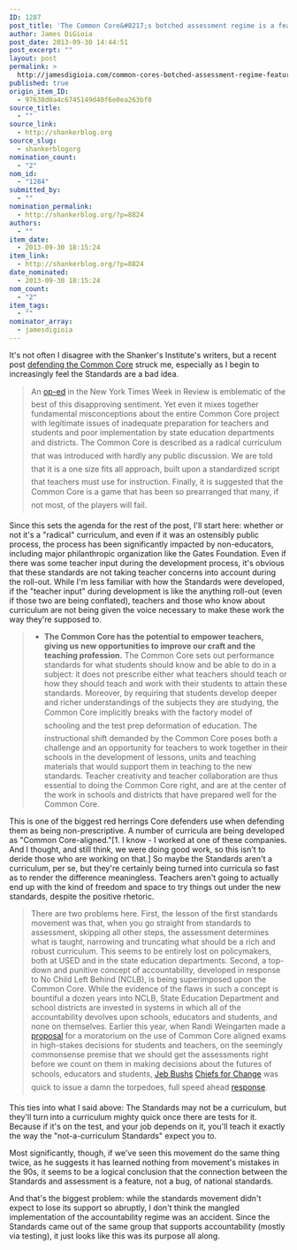 ```yaml
---
ID: 1287
post_title: 'The Common Core&#8217;s botched assessment regime is a feature, not a bug'
author: James DiGioia
post_date: 2013-09-30 14:44:51
post_excerpt: ""
layout: post
permalink: >
  http://jamesdigioia.com/common-cores-botched-assessment-regime-feature-bug/
published: true
origin_item_ID:
  - 97638d0a4c6745149d40f6e0ea263bf0
source_title:
  - ""
source_link:
  - http://shankerblog.org
source_slug:
  - shankerblogorg
nomination_count:
  - "2"
nom_id:
  - "1284"
submitted_by:
  - ""
nomination_permalink:
  - http://shankerblog.org/?p=8824
authors:
  - ""
item_date:
  - 2013-09-30 18:15:24
item_link:
  - http://shankerblog.org/?p=8824
date_nominated:
  - 2013-09-30 18:15:24
nom_count:
  - "2"
item_tags:
  - ""
nominator_array:
  - jamesdigioia
---
```

It's not often I disagree with the Shanker's Institute's writers, but a recent post [defending the Common Core][1] struck me, especially as I begin to increasingly feel the Standards are a bad idea.

> An [op-ed][2] in the New York Times Week in Review is emblematic of the best of this disapproving sentiment. Yet even it mixes together fundamental misconceptions about the entire Common Core project with legitimate issues of inadequate preparation for teachers and students and poor implementation by state education departments and districts. The Common Core is described as a radical curriculum that was introduced with hardly any public discussion. We are told that it is a one size fits all approach, built upon a standardized script that teachers must use for instruction. Finally, it is suggested that the Common Core is a game that has been so prearranged that many, if not most, of the players will fail.

<!--more-->

Since this sets the agenda for the rest of the post, I'll start here: whether or not it's a "radical" curriculum, and even if it was an ostensibly public process, the process has been significantly impacted by non-educators, including major philanthropic organization like the Gates Foundation. Even if there was some teacher input during the development process, it's obvious that these standards are not taking teacher concerns into account during the roll-out. While I'm less familiar with how the Standards were developed, if the "teacher input" during development is like the anything roll-out (even if those two are being conflated), teachers and those who know about curriculum are not being given the voice necessary to make these work the way they're supposed to.

> *   **The Common Core has the potential to empower teachers, giving us new opportunities to improve our craft and the teaching profession.** The Common Core sets out performance standards for what students should know and be able to do in a subject: it does not prescribe either what teachers should teach or how they should teach and work with their students to attain these standards. Moreover, by requiring that students develop deeper and richer understandings of the subjects they are studying, the Common Core implicitly breaks with the factory model of schooling and the test prep deformation of education. The instructional shift demanded by the Common Core poses both a challenge and an opportunity for teachers to work together in their schools in the development of lessons, units and teaching materials that would support them in teaching to the new standards. Teacher creativity and teacher collaboration are thus essential to doing the Common Core right, and are at the center of the work in schools and districts that have prepared well for the Common Core.

This is one of the biggest red herrings Core defenders use when defending them as being non-prescriptive. A number of curricula are being developed as "Common Core-aligned."[1. I know - I worked at one of these companies. And I thought, and still think, we were doing good work, so this isn't to deride those who are working on that.] So maybe the Standards aren't a curriculum, per se, but they're certainly being turned into curricula so fast as to render the difference meaningless. Teachers aren't going to actually end up with the kind of freedom and space to try things out under the new standards, despite the positive rhetoric.

> There are two problems here. First, the lesson of the first standards movement was that, when you go straight from standards to assessment, skipping all other steps, the assessment determines what is taught, narrowing and truncating what should be a rich and robust curriculum. This seems to be entirely lost on policymakers, both at USED and in the state education departments. Second, a top-down and punitive concept of accountability, developed in response to No Child Left Behind (NCLB), is being superimposed upon the Common Core. While the evidence of the flaws in such a concept is bountiful a dozen years into NCLB, State Education Department and school districts are invested in systems in which all of the accountability devolves upon schools, educators and students, and none on themselves. Earlier this year, when Randi Weingarten made a [proposal][3] for a moratorium on the use of Common Core aligned exams in high-stakes decisions for students and teachers, on the seemingly commonsense premise that we should get the assessments right before we count on them in making decisions about the futures of schools, educators and students, [Jeb Bushs][4] [Chiefs for Change][5] was quick to issue a damn the torpedoes, full speed ahead [response][6].

This ties into what I said above: The Standards may not be a curriculum, but they'll turn into a curriculum mighty quick once there are tests for it. Because if it's on the test, and your job depends on it, you'll teach it exactly the way the "not-a-curriculum Standards" expect you to.

Most significantly, though, if we've seen this movement do the same thing twice, as he suggests it has learned nothing from movement's mistakes in the 90s, it seems to be a logical conclusion that the connection between the Standards and assessment is a feature, not a bug, of national standards.

And that's the biggest problem: while the standards movement didn't expect to lose its support so abruptly, I don't think the mangled implementation of the accountability regime was an accident. Since the Standards came out of the same group that supports accountability (mostly via testing), it just looks like this was its purpose all along.

 [1]: http://shankerblog.org/?p=8824
 [2]: http://www.nytimes.com/2013/06/09/opinion/sunday/the-common-core-whos-minding-the-schools.html
 [3]: http://www.washingtonpost.com/blogs/answer-sheet/wp/2013/04/30/afts-weingarten-urges-moratorium-on-high-stakes-linked-to-new-standardized-tests/
 [4]: http://en.wikipedia.org/wiki/Jeb_Bush
 [5]: http://chiefsforchange.org/
 [6]: http://www.washingtonpost.com/blogs/answer-sheet/wp/2013/05/22/jeb-bushs-chiefs-for-change-attack-weingarten-for-something-she-didnt-say/